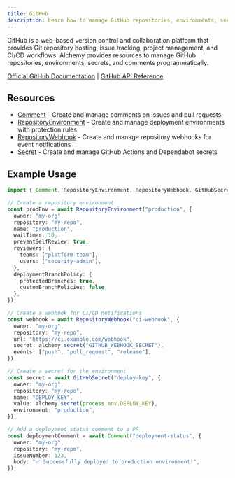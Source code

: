 ```yaml
---
title: GitHub
description: Learn how to manage GitHub repositories, environments, secrets, and comments using Alchemy.
---
```


GitHub is a web-based version control and collaboration platform that provides Git repository hosting, issue tracking, project management, and CI/CD workflows. Alchemy provides resources to manage GitHub repositories, environments, secrets, and comments programmatically.

[Official GitHub Documentation](https://docs.github.com/) | [GitHub API Reference](https://docs.github.com/en/rest)

## Resources

- [Comment](/providers/github/comment) - Create and manage comments on issues and pull requests
- [RepositoryEnvironment](/providers/github/repository-environment) - Create and manage deployment environments with protection rules
- [RepositoryWebhook](/providers/github/repository-webhook) - Create and manage repository webhooks for event notifications
- [Secret](/providers/github/secret) - Create and manage GitHub Actions and Dependabot secrets

## Example Usage

```ts
import { Comment, RepositoryEnvironment, RepositoryWebhook, GitHubSecret } from "alchemy/github";

// Create a repository environment
const prodEnv = await RepositoryEnvironment("production", {
  owner: "my-org",
  repository: "my-repo",
  name: "production",
  waitTimer: 10,
  preventSelfReview: true,
  reviewers: {
    teams: ["platform-team"],
    users: ["security-admin"],
  },
  deploymentBranchPolicy: {
    protectedBranches: true,
    customBranchPolicies: false,
  },
});

// Create a webhook for CI/CD notifications
const webhook = await RepositoryWebhook("ci-webhook", {
  owner: "my-org", 
  repository: "my-repo",
  url: "https://ci.example.com/webhook",
  secret: alchemy.secret("GITHUB_WEBHOOK_SECRET"),
  events: ["push", "pull_request", "release"],
});

// Create a secret for the environment
const secret = await GitHubSecret("deploy-key", {
  owner: "my-org",
  repository: "my-repo",
  name: "DEPLOY_KEY",
  value: alchemy.secret(process.env.DEPLOY_KEY),
  environment: "production",
});

// Add a deployment status comment to a PR
const deploymentComment = await Comment("deployment-status", {
  owner: "my-org",
  repository: "my-repo",
  issueNumber: 123,
  body: "✅ Successfully deployed to production environment!",
});
```
